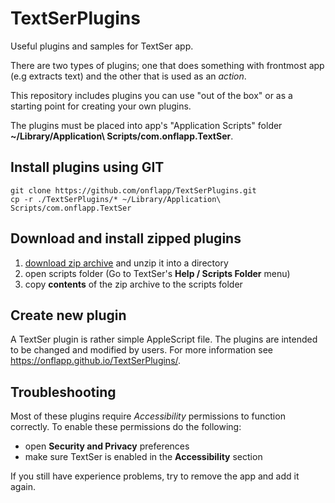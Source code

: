 # TextSerPlugins

Useful plugins and samples for TextSer app.

There are two types of plugins; one that does something with frontmost app
(e.g extracts text) and the other that is used as an *action*.

This repository includes plugins you can use "out of the box" or as a starting point for creating your own plugins.

The plugins must be placed into app's "Application Scripts" folder
**~/Library/Application\ Scripts/com.onflapp.TextSer**.

## Install plugins using GIT
```
git clone https://github.com/onflapp/TextSerPlugins.git
cp -r ./TextSerPlugins/* ~/Library/Application\ Scripts/com.onflapp.TextSer
```

## Download and install zipped plugins

1. [download zip archive](https://github.com/onflapp/TextSerPlugins/archive/master.zip) and unzip it into a directory
2. open scripts folder (Go to TextSer's **Help / Scripts Folder** menu)
3. copy __contents__ of the zip archive to the scripts folder

## Create new plugin

A TextSer plugin is rather simple AppleScript file. The plugins are intended
to be changed and modified by users. For more information see https://onflapp.github.io/TextSerPlugins/.

## Troubleshooting

Most of these plugins require _Accessibility_ permissions to function correctly. To enable these permissions do the following:

- open **Security and Privacy** preferences
- make sure TextSer is enabled in the **Accessibility** section

If you still have experience problems, try to remove the app and add it again.
